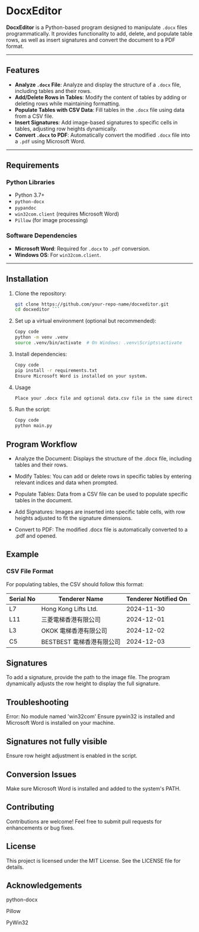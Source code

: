 # DocxEditor

**DocxEditor** is a Python-based program designed to manipulate `.docx` files programmatically. It provides functionality to add, delete, and populate table rows, as well as insert signatures and convert the document to a PDF format.

---

## Features

- **Analyze `.docx` File**: Analyze and display the structure of a `.docx` file, including tables and their rows.
- **Add/Delete Rows in Tables**: Modify the content of tables by adding or deleting rows while maintaining formatting.
- **Populate Tables with CSV Data**: Fill tables in the `.docx` file using data from a CSV file.
- **Insert Signatures**: Add image-based signatures to specific cells in tables, adjusting row heights dynamically.
- **Convert `.docx` to PDF**: Automatically convert the modified `.docx` file into a `.pdf` using Microsoft Word.

---

## Requirements

### Python Libraries

- Python 3.7+
- `python-docx`
- `pypandoc`
- `win32com.client` (requires Microsoft Word)
- `Pillow` (for image processing)

### Software Dependencies

- **Microsoft Word**: Required for `.docx` to `.pdf` conversion.
- **Windows OS**: For `win32com.client`.

---

## Installation

1. Clone the repository:

   ```bash
   git clone https://github.com/your-repo-name/docxeditor.git
   cd docxeditor ```
2. Set up a virtual environment (optional but recommended):

   ```bash
   Copy code
   python -m venv .venv
   source .venv/bin/activate  # On Windows: .venv\Scripts\activate 
3. Install dependencies:

   ```bash
   Copy code
   pip install -r requirements.txt
   Ensure Microsoft Word is installed on your system.

4. Usage
   ```bash
   Place your .docx file and optional data.csv file in the same directory as the script.

5. Run the script:

   ```bash
   Copy code
   python main.py

## Program Workflow
- Analyze the Document: Displays the structure of the .docx file, including tables and their rows.

- Modify Tables: You can add or delete rows in specific tables by entering relevant indices and data when prompted.

- Populate Tables: Data from a CSV file can be used to populate specific tables in the document.

- Add Signatures: Images are inserted into specific table cells, with row heights adjusted to fit the signature dimensions.

- Convert to PDF: The modified .docx file is automatically converted to a .pdf and opened.

## Example
### CSV File Format
For populating tables, the CSV should follow this format:

| Serial No | Tenderer Name          | Tenderer Notified On |
|-----------|-------------------------|-----------------------|
| L7        | Hong Kong Lifts Ltd.    | 2024-11-30           |
| L11       | 三菱電梯香港有限公司        | 2024-12-01           |
| L3        | OKOK 電梯香港有限公司      | 2024-12-02           |
| C5        | BESTBEST 電梯香港有限公司 | 2024-12-03           |

## Signatures
To add a signature, provide the path to the image file. The program dynamically adjusts the row height to display the full signature.

## Troubleshooting
Error: No module named 'win32com'
Ensure pywin32 is installed and Microsoft Word is installed on your machine.

## Signatures not fully visible
Ensure row height adjustment is enabled in the script.

## Conversion Issues
Make sure Microsoft Word is installed and added to the system's PATH.

## Contributing
Contributions are welcome! Feel free to submit pull requests for enhancements or bug fixes.

## License
This project is licensed under the MIT License. See the LICENSE file for details.

## Acknowledgements
python-docx

Pillow

PyWin32

